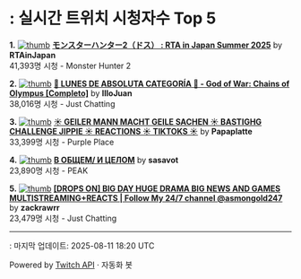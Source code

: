 # : 실시간 트위치 시청자수 Top 5

**1.** [![thumb](https://static-cdn.jtvnw.net/previews-ttv/live_user_rtainjapan-320x180.jpg)](https://twitch.tv/RTAinJapan)
**[モンスターハンター2（ドス） : RTA in Japan Summer 2025](https://twitch.tv/RTAinJapan)** by **RTAinJapan**<br>41,393명 시청  - Monster Hunter 2

**2.** [![thumb](https://static-cdn.jtvnw.net/previews-ttv/live_user_illojuan-320x180.jpg)](https://twitch.tv/IlloJuan)
**[👑 LUNES DE ABSOLUTA CATEGORÍA 👑 - God of War: Chains of Olympus [Completo]](https://twitch.tv/IlloJuan)** by **IlloJuan**<br>38,016명 시청  - Just Chatting

**3.** [![thumb](https://static-cdn.jtvnw.net/previews-ttv/live_user_papaplatte-320x180.jpg)](https://twitch.tv/Papaplatte)
**[☀️ GEILER MANN MACHT GEILE SACHEN ☀️ BASTIGHG CHALLENGE JIPPIE ☀️ REACTIONS ☀️ TIKTOKS ☀️](https://twitch.tv/Papaplatte)** by **Papaplatte**<br>33,399명 시청  - Purple Place

**4.** [![thumb](https://static-cdn.jtvnw.net/previews-ttv/live_user_sasavot-320x180.jpg)](https://twitch.tv/sasavot)
**[В ОБЩЕМ/ И ЦЕЛОМ](https://twitch.tv/sasavot)** by **sasavot**<br>23,890명 시청  - PEAK

**5.** [![thumb](https://static-cdn.jtvnw.net/previews-ttv/live_user_zackrawrr-320x180.jpg)](https://twitch.tv/zackrawrr)
**[[DROPS ON] BIG DAY HUGE DRAMA BIG NEWS AND GAMES MULTISTREAMING+REACTS | Follow My 24/7 channel @asmongold247](https://twitch.tv/zackrawrr)** by **zackrawrr**<br>23,479명 시청  - Just Chatting


---
: 마지막 업데이트: 2025-08-11 18:20 UTC

Powered by [Twitch API](https://dev.twitch.tv/docs/api/reference) · 자동화 봇